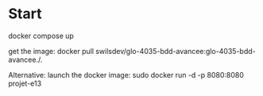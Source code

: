 # Start

docker compose up

get the image: docker pull swilsdev/glo-4035-bdd-avancee:glo-4035-bdd-avancee./.

Alternative:
launch the docker image: sudo docker run -d -p 8080:8080 projet-e13
